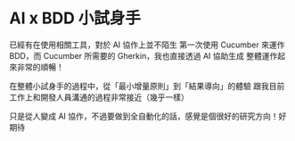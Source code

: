 # AI x BDD 小試身手

已經有在使用相關工具，對於 AI 協作上並不陌生
第一次使用 Cucumber 來運作 BDD，而 Cucumber 所需要的 Gherkin，我也直接透過 AI 協助生成
整體運作起來非常的順暢！

在整體小試身手的過程中，從「最小增量原則」到「結果導向」的體驗
跟我目前工作上和開發人員溝通的過程非常接近（幾乎一樣）

只是從人變成 AI 協作，不過要做到全自動化的話，感覺是個很好的研究方向！好期待




